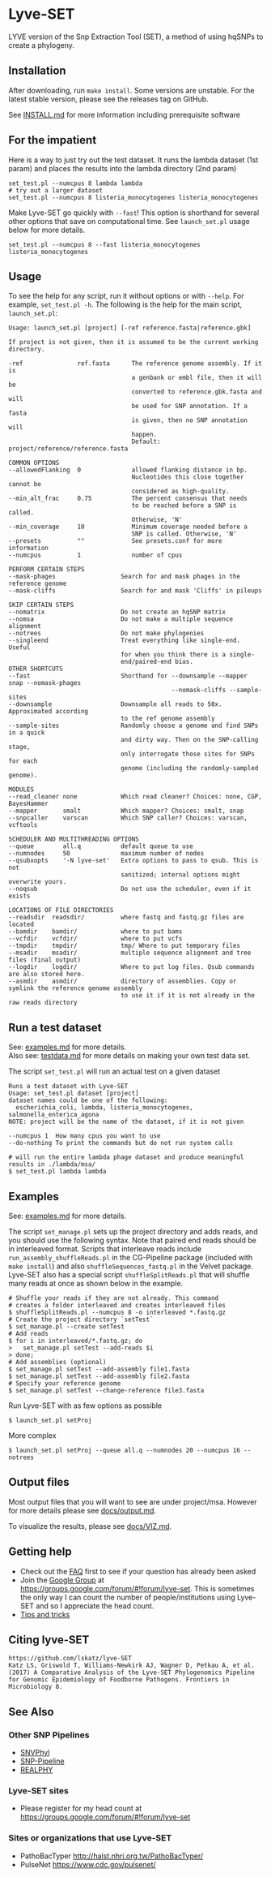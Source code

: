 Lyve-SET
========

LYVE version of the Snp Extraction Tool (SET), a method of using hqSNPs to create a phylogeny.

Installation
------------

After downloading, run `make install`.  Some versions are unstable.  For the latest stable version, please see the releases tag on GitHub.

See [INSTALL.md](docs/INSTALL.md) for more information including prerequisite software

For the impatient
-----------------
Here is a way to just try out the test dataset. It runs the lambda dataset (1st param) and places the results into the lambda directory (2nd param)

    set_test.pl --numcpus 8 lambda lambda
    # try out a larger dataset
    set_test.pl --numcpus 8 listeria_monocytogenes listeria_monocytogenes 

Make Lyve-SET go quickly with `--fast`!  This option is shorthand for several other options that save on computational time. See `launch_set.pl` usage below for more details.

    set_test.pl --numcpus 8 --fast listeria_monocytogenes listeria_monocytogenes 

Usage
-----
To see the help for any script, run it without options or with `--help`.  For example, `set_test.pl -h`.  The following is the help for the main script, `launch_set.pl`:

    Usage: launch_set.pl [project] [-ref reference.fasta|reference.gbk]

    If project is not given, then it is assumed to be the current working directory.

    -ref               ref.fasta      The reference genome assembly. If it is
                                      a genbank or embl file, then it will be
                                      converted to reference.gbk.fasta and will
                                      be used for SNP annotation. If a fasta
                                      is given, then no SNP annotation will
                                      happen.
                                      Default: project/reference/reference.fasta

    COMMON OPTIONS
    --allowedFlanking  0              allowed flanking distance in bp.
                                      Nucleotides this close together cannot be
                                      considered as high-quality.
    --min_alt_frac     0.75           The percent consensus that needs
                                      to be reached before a SNP is called.
                                      Otherwise, 'N'
    --min_coverage     10             Minimum coverage needed before a
                                      SNP is called. Otherwise, 'N'
    --presets          ""             See presets.conf for more information
    --numcpus          1              number of cpus

    PERFORM CERTAIN STEPS
    --mask-phages                  Search for and mask phages in the reference genome
    --mask-cliffs                  Search for and mask 'Cliffs' in pileups

    SKIP CERTAIN STEPS
    --nomatrix                     Do not create an hqSNP matrix
    --nomsa                        Do not make a multiple sequence alignment
    --notrees                      Do not make phylogenies
    --singleend                    Treat everything like single-end. Useful
                                   for when you think there is a single-
                                   end/paired-end bias.
    OTHER SHORTCUTS
    --fast                         Shorthand for --downsample --mapper snap --nomask-phages
                                                 --nomask-cliffs --sample-sites
    --downsample                   Downsample all reads to 50x. Approximated according
                                   to the ref genome assembly
    --sample-sites                 Randomly choose a genome and find SNPs in a quick
                                   and dirty way. Then on the SNP-calling stage,
                                   only interrogate those sites for SNPs for each
                                   genome (including the randomly-sampled genome).

    MODULES
    --read_cleaner none            Which read cleaner? Choices: none, CGP, BayesHammer
    --mapper       smalt           Which mapper? Choices: smalt, snap
    --snpcaller    varscan         Which SNP caller? Choices: varscan, vcftools

    SCHEDULER AND MULTITHREADING OPTIONS
    --queue        all.q           default queue to use
    --numnodes     50              maximum number of nodes
    --qsubxopts    '-N lyve-set'   Extra options to pass to qsub. This is not
                                   sanitized; internal options might overwrite yours.
    --noqsub                       Do not use the scheduler, even if it exists

    LOCATIONS OF FILE DIRECTORIES
    --readsdir  readsdir/          where fastq and fastq.gz files are located
    --bamdir    bamdir/            where to put bams
    --vcfdir    vcfdir/            where to put vcfs
    --tmpdir    tmpdir/            tmp/ Where to put temporary files
    --msadir    msadir/            multiple sequence alignment and tree files (final output)
    --logdir    logdir/            Where to put log files. Qsub commands are also stored here.
    --asmdir    asmdir/            directory of assemblies. Copy or symlink the reference genome assembly
                                   to use it if it is not already in the raw reads directory

Run a test dataset
------------------

See: [examples.md](docs/EXAMPLES.md) for more details.  
Also see: [testdata.md](docs/TESTDATA.md) for more details on making your own test data set.

The script `set_test.pl` will run an actual test on a given dataset

    Runs a test dataset with Lyve-SET
    Usage: set_test.pl dataset [project]
    dataset names could be one of the following:
      escherichia_coli, lambda, listeria_monocytogenes, salmonella_enterica_agona
    NOTE: project will be the name of the dataset, if it is not given

    --numcpus 1  How many cpus you want to use
    --do-nothing To print the commands but do not run system calls

    # will run the entire lambda phage dataset and produce meaningful results in ./lambda/msa/
    $ set_test.pl lambda lambda


Examples
------

See: [examples.md](docs/EXAMPLES.md) for more details.

The script `set_manage.pl` sets up the project directory and adds reads, and you should use the following syntax. Note that paired end reads should be in interleaved format. Scripts that interleave reads include `run_assembly_shuffleReads.pl` in the CG-Pipeline package (included with `make install`) and also `shuffleSequences_fastq.pl` in the Velvet package.
Lyve-SET also has a special script `shuffleSplitReads.pl` that will shuffle many reads at once as shown below in the example.
    
    # Shuffle your reads if they are not already. This command
    # creates a folder interleaved and creates interleaved files
    $ shuffleSplitReads.pl --numcpus 8 -o interleaved *.fastq.gz
    # Create the project directory `setTest`
    $ set_manage.pl --create setTest
    # Add reads
    $ for i in interleaved/*.fastq.gz; do
    >   set_manage.pl setTest --add-reads $i
    > done;
    # Add assemblies (optional)
    $ set_manage.pl setTest --add-assembly file1.fasta
    $ set_manage.pl setTest --add-assembly file2.fasta
    # Specify your reference genome
    $ set_manage.pl setTest --change-reference file3.fasta

    
Run Lyve-SET with as few options as possible

    $ launch_set.pl setProj

More complex

    $ launch_set.pl setProj --queue all.q --numnodes 20 --numcpus 16 --notrees
    
Output files
------------
Most output files that you will want to see are under project/msa.  However for more details please see [docs/output.md](docs/OUTPUT.md).

To visualize the results, please see [docs/VIZ.md](docs/VIZ.md).

Getting help
------------
* Check out the [FAQ](docs/FAQ.md) first to see if your question has already been asked
* Join the [Google Group](https://groups.google.com/forum/#!forum/lyve-set) at https://groups.google.com/forum/#!forum/lyve-set.  This is sometimes the only way I can count the number of people/institutions using Lyve-SET and so I appreciate the head count.
* [Tips and tricks](docs/TIPS.md)

Citing lyve-SET
-----
    
    https://github.com/lskatz/lyve-SET
    Katz LS, Griswold T, Williams-Newkirk AJ, Wagner D, Petkau A, et al. (2017) A Comparative Analysis of the Lyve-SET Phylogenomics Pipeline for Genomic Epidemiology of Foodborne Pathogens. Frontiers in Microbiology 8.

See Also
--------

### Other SNP Pipelines

* [SNVPhyl](https://snvphyl.readthedocs.io/en/latest/)  
* [SNP-Pipeline](http://snp-pipeline.readthedocs.io/en/latest/)  
* [REALPHY](http://realphy.unibas.ch/fcgi/realphy) 

### Lyve-SET sites

* Please register for my head count at https://groups.google.com/forum/#!forum/lyve-set

### Sites or organizations that use Lyve-SET

* PathoBacTyper http://halst.nhri.org.tw/PathoBacTyper/
* PulseNet https://www.cdc.gov/pulsenet/

